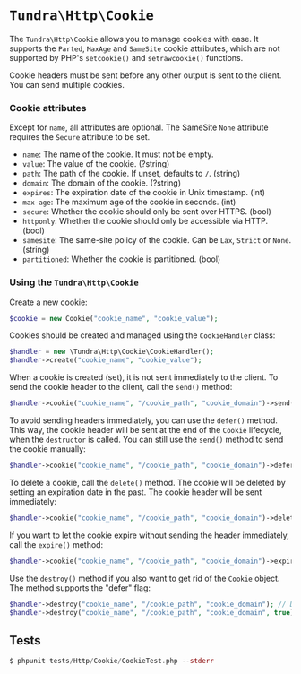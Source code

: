 # `Tundra\Http\Cookie`

The `Tundra\Http\Cookie` allows you to manage cookies with ease. It supports the `Parted`, `MaxAge` and `SameSite`
cookie attributes, which are not supported by PHP's `setcookie()` and `setrawcookie()` functions.

Cookie headers must be sent before any other output is sent to the client.
You can send multiple cookies.

### Cookie attributes

Except for `name`, all attributes are optional. The SameSite `None` attribute requires the `Secure` attribute to be set.

* `name`: The name of the cookie. It must not be empty.
* `value`: The value of the cookie. (?string)
* `path`: The path of the cookie. If unset, defaults to `/`. (string)
* `domain`: The domain of the cookie. (?string)
* `expires`: The expiration date of the cookie in Unix timestamp. (int)
* `max-age`: The maximum age of the cookie in seconds. (int)
* `secure`: Whether the cookie should only be sent over HTTPS. (bool)
* `httponly`: Whether the cookie should only be accessible via HTTP. (bool)
* `samesite`: The same-site policy of the cookie. Can be `Lax`, `Strict` or `None`. (string)
* `partitioned`: Whether the cookie is partitioned. (bool)

### Using the `Tundra\Http\Cookie`

Create a new cookie:
```php
$cookie = new Cookie("cookie_name", "cookie_value");
```

Cookies should be created and managed using the `CookieHandler` class:

```php
$handler = new \Tundra\Http\Cookie\CookieHandler();
$handler->create("cookie_name", "cookie_value");
```

When a cookie is created (set), it is not sent immediately to the client.
To send the cookie header to the client, call the `send()` method:

```php
$handler->cookie("cookie_name", "/cookie_path", "cookie_domain")->send();
```

To avoid sending headers immediately, you can use the `defer()` method. This way, the cookie header will be sent at the
end of the `Cookie` lifecycle, when the `destructor` is called.
You can still use the `send()` method to send the cookie manually:

```php
$handler->cookie("cookie_name", "/cookie_path", "cookie_domain")->defer();
```

To delete a cookie, call the `delete()` method. The cookie will be deleted by setting an expiration date in the past.
The cookie header will be sent immediately:

```php
$handler->cookie("cookie_name", "/cookie_path", "cookie_domain")->delete();
```

If you want to let the cookie expire without sending the header immediately, call the `expire()` method:

```php
$handler->cookie("cookie_name", "/cookie_path", "cookie_domain")->expire();
```

Use the `destroy()` method if you also want to get rid of the `Cookie` object.
The method supports the "defer" flag:

```php
$handler->destroy("cookie_name", "/cookie_path", "cookie_domain"); // Delete the cookie immediately
$handler->destroy("cookie_name", "/cookie_path", "cookie_domain", true); // Let the cookie be deleted at the end of the `Cookie` lifecycle
```

## Tests

```php
$ phpunit tests/Http/Cookie/CookieTest.php --stderr
```
